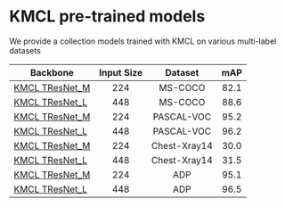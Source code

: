 # KMCL pre-trained models

We provide a collection models trained with KMCL on various multi-label datasets 

| Backbone  | Input Size | Dataset | mAP |
| ------------ | :--------------: | :--------------: | :--------------: |
| [KMCL TResNet_M](https://drive.google.com/file/d/19375Snuh-zsZoF08DLXA4Xz-eJJW8PHc/view?usp=drive_link) | 224 | MS-COCO | 82.1 |
| [KMCL TResNet_L](https://drive.google.com/file/d/1y7eFR1x2vcTFigqHTeu341n5oYlmyhNG/view?usp=drive_link) | 448 | MS-COCO | 88.6 |
| [KMCL TResNet_M](https://drive.google.com/file/d/18P3FUkWrvqWASLp7dcvhVsdooPGs79g3/view?usp=drive_link) | 224 | PASCAL-VOC | 95.2 |
| [KMCL TResNet_L](https://drive.google.com/file/d/18axftgvHpZxzzPUAAK0NnSoWRJv_IqqX/view?usp=drive_linkt) | 448 | PASCAL-VOC | 96.2 |
| [KMCL TResNet_M](https://drive.google.com/file/d/10atnNLPfhZ1a4TzHlueDiryD5YXQiqjm/view?usp=drive_link) | 224 | Chest-Xray14 | 30.0 |
| [KMCL TResNet_L](https://drive.google.com/file/d/1QtP7y-7uPfghxbpoTqLza4-OvE7uubQM/view?usp=drive_link) | 448 | Chest-Xray14 | 31.5 |
| [KMCL TResNet_M](https://drive.google.com/file/d/1u37kjnljq9TzUc-IiTFyi-OMFoenluL-/view?usp=drive_link) | 224 | ADP | 95.1 |
| [KMCL TResNet_L](https://drive.google.com/file/d/15W_gJvivn1ByrwHSzA9ISMokCbeWiyMB/view?usp=drive_link) | 448 | ADP | 96.5 |